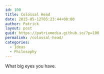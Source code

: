 ```yaml
---
id: 100
title: Colossal Head
date: 2015-05-12T05:23:44+00:00
author: Patrick
layout: post
guid: https://patrixmedia.github.io/?p=100
permalink: /colossal-head/
categories:
  - Ideas
  - Philosophy
---
```

What big eyes you have.